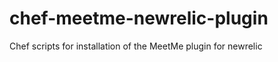 chef-meetme-newrelic-plugin
===========================

Chef scripts for installation of the MeetMe plugin for newrelic
